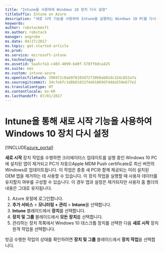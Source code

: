 ```yaml
---
title: "Intune을 사용하여 Windows 10 장치 다시 설정"
titleSuffix: Intune on Azure
description: "새로 시작 기능을 사용하여 Intune을 실행하는 Windows 10 PC를 다시 설정하는 방법을 알아봅니다.\""
keywords: 
author: robstackmsft
ms.author: robstack
manager: angrobe
ms.date: 04/27/2017
ms.topic: get-started-article
ms.prod: 
ms.service: microsoft-intune
ms.technology: 
ms.assetid: 5aa5cfa3-c483-4099-b40f-578ff8dca425
ms.suite: ems
ms.custom: intune-azure
ms.openlocfilehash: 590472c0ab9f0103d72730b8ab01dc324c852a7a
ms.sourcegitcommit: 34cfebfc1d8b81032f4d41869d74dda559e677e2
ms.translationtype: HT
ms.contentlocale: ko-KR
ms.lasthandoff: 07/01/2017
---
```

# <a name="use-fresh-start-to-reset-windows-10-devices-with-intune"></a>Intune을 통해 새로 시작 기능을 사용하여 Windows 10 장치 다시 설정


[!INCLUDE[azure_portal](./includes/azure_portal.md)]

**새로 시작** 장치 작업을 수행하면 크리에이터스 업데이트를 실행 중인 Windows 10 PC에 설치된 앱이 제거되고 PC가 자동으Apple MDM Push certificate로 최신 버전의 Windows로 업데이트됩니다.
이 작업은 종종 새 PC와 함께 제공되는 미리 설치된 OEM 앱을 제거하는 데 사용할 수 있습니다. 이 장치 작업을 실행할 때 사용자 데이터를 유지할지 여부를 구성할 수 있습니다. 이 경우 앱과 설정은 제거되지만 사용자 홈 폴더의 내용은 그대로 유지됩니다.

1. Azure 포털에 로그인합니다.
2. **추가 서비스** > **모니터링 + 관리** > **Intune**을 선택합니다.
3. **Intune** 블레이드에서 **장치**를 선택합니다.
4. **장치 및 그룹** 블레이드에서 **모든 장치**를 선택합니다.
5. 관리하는 장치 목록에서 Windows 10 데스크톱 장치를 선택한 다음 **새로 시작** 장치 원격 작업을 선택합니다.

방금 수행한 작업의 상태를 확인하려면 **장치 및 그룹** 블레이드에서 **장치 작업**을 선택합니다.

